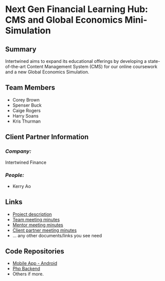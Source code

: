 # Next Gen Financial Learning Hub: CMS and Global Economics Mini-Simulation

## **Summary**

Intertwined aims to expand its educational offerings by developing a state-of-the-art Content Management System (CMS) for our online coursework and a new Global Economics Simulation.

## **Team Members**

- Corey Brown
- Spenser Buck
- Caige Rogers
- Harry Soans
- Kris Thurman
  
## **Client Partner Information**

### *Company:*
Intertwined Finance
### *People:*
- Kerry Ao

## **Links**

- [Project description](ProjectDescription.md)
- [Team meeting minutes](MeetingMinutes/Team)
- [Mentor meeting minutes](MeetingMinutes/Mentor)
- [Client partner meeting minutes](MeetingMinutes/ClientPartner)
- ... any other documents/links you see need

## **Code Repositories**

- [Mobile App - Android](https://www.github.com/WHEREEVER_THE_ANDROID_CODE_IS/)
- [Php Backend](https://www.github.com/WHEREEVER_THE_PHP_CODE_IS)
- Others if more.

